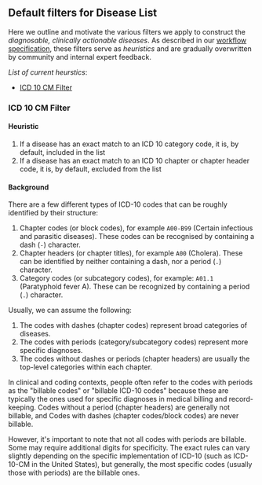 ## Default filters for Disease List

Here we outline and motivate the various filters we apply to construct the _diagnosable, clinically actionable diseases_.
As described in our [workflow specification](workflow.md), these filters serve as _heuristics_ and are gradually overwritten by community and internal expert feedback.

_List of current heurstics_:

- [ICD 10 CM Filter](#icd10)

<a id="icd10"></a>

### ICD 10 CM Filter

#### Heuristic

1. If a disease has an exact match to an ICD 10 category code, it is, by default, included in the list
1. If a disease has an exact match to an ICD 10 chapter or chapter header code, it is, by default, excluded from the list

#### Background

There are a few different types of ICD-10 codes that can be roughly identified by their structure:

1. Chapter codes (or block codes), for example `A00-B99` (Certain infectious and parasitic diseases). These codes can be recognised by containing a dash (`-`) character.
1. Chapter headers (or chapter titles), for example `A00` (Cholera). These can be identified by neither containing a dash, nor a period (`.`) character.
1. Category codes (or subcategory codes), for example: `A01.1` (Paratyphoid fever A). These can be recognized by containing a period (`.`) character.

Usually, we can assume the following:

1. The codes with dashes (chapter codes) represent broad categories of diseases.
1. The codes with periods (category/subcategory codes) represent more specific diagnoses.
1. The codes without dashes or periods (chapter headers) are usually the top-level categories within each chapter.

In clinical and coding contexts, people often refer to the codes with periods as the "billable codes" or "billable ICD-10 codes" because these are typically the ones used for specific diagnoses in medical billing and record-keeping. Codes without a period (chapter headers) are generally not billable, and Codes with dashes (chapter codes/block codes) are never billable.

However, it's important to note that not all codes with periods are billable. Some may require additional digits for specificity. The exact rules can vary slightly depending on the specific implementation of ICD-10 (such as ICD-10-CM in the United States), but generally, the most specific codes (usually those with periods) are the billable ones.

